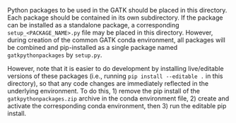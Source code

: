 Python packages to be used in the GATK should be placed in this directory.  
Each package should be contained in its own subdirectory.  If the package 
can be installed as a standalone package, a corresponding `setup_<PACKAGE_NAME>.py` 
file may be placed in this directory.  However, during creation of the common 
GATK conda environment, all packages will be combined and pip-installed as a 
single package named ``gatkpythonpackages`` by `setup.py`.

However, note that it is easier to do development by installing live/editable versions of these packages
(i.e., running `pip install --editable .` in this directory), so that any code changes are immediately reflected in 
the underlying environment. To do this, 1) remove the pip install of the `gatkpythonpackages.zip` archive in the 
conda environment file, 2) create and activate the corresponding conda environment, then 
3) run the editable pip install.
